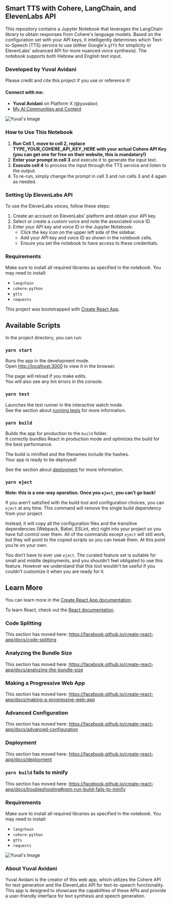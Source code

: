 ## Smart TTS with Cohere, LangChain, and ElevenLabs API

This repository contains a Jupyter Notebook that leverages the LangChain library to obtain responses from Cohere's language models. Based on the configuration set with your API keys, it intelligently determines which Text-to-Speech (TTS) service to use (either Google's `gTTS` for simplicity or ElevenLabs' advanced API for more nuanced voice synthesis). The notebook supports both Hebrew and English text input.

### Developed by Yuval Avidani
Please credit and cite this project if you use or reference it!

#### Connect with me:
- **Yuval Avidani** on Platform X (@yuvalav)
- [My AI Communities and Content](https://linktr.ee/yuvai)

![Yuval's Image](https://s3-prod-ue1-images.s3.amazonaws.com/image_studio/generated/bee1043327044956920a08330536a2fe.webp?AWSAccessKeyId=AKIAQDJRGGOPGCRKJ35P&Signature=z%2Byo%2BR8Rwo0L%2BHWi08wVeDk5etI%3D&Expires=1800919805)

### How to Use This Notebook
1. **Run Cell 1, move to cell 2, replace TYPE_YOUR_COHERE_API_KEY_HERE with your actual Cohere API Key (you can get one for free on their website, this is mandatory!)**
2. **Enter your prompt in cell 3** and execute it to generate the input text.
3. **Execute cell 4** to process the input through the TTS service and listen to the output.
4. To re-run, simply change the prompt in cell 3 and run cells 3 and 4 again as needed.

### Setting Up ElevenLabs API
To use the ElevenLabs voices, follow these steps:
1. Create an account on ElevenLabs' platform and obtain your API key.
2. Select or create a custom voice and note the associated voice ID.
3. Enter your API key and voice ID in the Jupyter Notebook:
   - Click the key icon on the upper left side of the sidebar.
   - Add your API key and voice ID as shown in the notebook cells.
   - Ensure you set the notebook to have access to these credentials.

### Requirements
Make sure to install all required libraries as specified in the notebook. You may need to install:
- `langchain`
- `cohere-python`
- `gtts`
- `requests`

This project was bootstrapped with [Create React App](https://github.com/facebook/create-react-app).

## Available Scripts

In the project directory, you can run:

### `yarn start`

Runs the app in the development mode.<br />
Open [http://localhost:3000](http://localhost:3000) to view it in the browser.

The page will reload if you make edits.<br />
You will also see any lint errors in the console.

### `yarn test`

Launches the test runner in the interactive watch mode.<br />
See the section about [running tests](https://facebook.github.io/create-react-app/docs/running-tests) for more information.

### `yarn build`

Builds the app for production to the `build` folder.<br />
It correctly bundles React in production mode and optimizes the build for the best performance.

The build is minified and the filenames include the hashes.<br />
Your app is ready to be deployed!

See the section about [deployment](https://facebook.github.io/create-react-app/docs/deployment) for more information.

### `yarn eject`

**Note: this is a one-way operation. Once you `eject`, you can’t go back!**

If you aren’t satisfied with the build tool and configuration choices, you can `eject` at any time. This command will remove the single build dependency from your project.

Instead, it will copy all the configuration files and the transitive dependencies (Webpack, Babel, ESLint, etc) right into your project so you have full control over them. All of the commands except `eject` will still work, but they will point to the copied scripts so you can tweak them. At this point you’re on your own.

You don’t have to ever use `eject`. The curated feature set is suitable for small and middle deployments, and you shouldn’t feel obligated to use this feature. However we understand that this tool wouldn’t be useful if you couldn’t customize it when you are ready for it.

## Learn More

You can learn more in the [Create React App documentation](https://facebook.github.io/create-react-app/docs/getting-started).

To learn React, check out the [React documentation](https://reactjs.org/).

### Code Splitting

This section has moved here: https://facebook.github.io/create-react-app/docs/code-splitting

### Analyzing the Bundle Size

This section has moved here: https://facebook.github.io/create-react-app/docs/analyzing-the-bundle-size

### Making a Progressive Web App

This section has moved here: https://facebook.github.io/create-react-app/docs/making-a-progressive-web-app

### Advanced Configuration

This section has moved here: https://facebook.github.io/create-react-app/docs/advanced-configuration

### Deployment

This section has moved here: https://facebook.github.io/create-react-app/docs/deployment

### `yarn build` fails to minify

This section has moved here: https://facebook.github.io/create-react-app/docs/troubleshooting#npm-run-build-fails-to-minify

### Requirements
Make sure to install all required libraries as specified in the notebook. You may need to install:
- `langchain`
- `cohere-python`
- `gtts`
- `requests`

![Yuval's Image](https://s3-prod-ue1-images.s3.amazonaws.com/image_studio/generated/bee1043327044956920a08330536a2fe.webp)

### About Yuval Avidani

Yuval Avidani is the creator of this web app, which utilizes the Cohere API for text generation and the ElevenLabs API for text-to-speech functionality. This app is designed to showcase the capabilities of these APIs and provide a user-friendly interface for text synthesis and speech generation.
